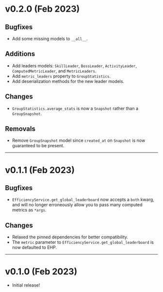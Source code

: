 # v0.2.0 (Feb 2023)

## Bugfixes

- Add some missing models to `__all__`.

## Additions

- Add leaders models: `SkillLeader`, `BossLeader`, `ActivityLeader`, `ComputedMetricLeader`, and
  `MetricLeaders`.
- Add `metric_leaders` property to `GroupStatistics`.
- Add deserialization methods for the new leader models.

## Changes

- `GroupStatistics.average_stats` is now a `Snapshot` rather than a `GroupSnapshot`.

## Removals

- Remove `GroupSnapshot` model since `created_at` on `Snapshot` is now guaranteed to be present.

---

# v0.1.1 (Feb 2023)

## Bugfixes

- `EfficiencyService.get_global_leaderboard` now accepts a `both` kwarg, and will no longer
  erroneously allow you to pass many computed metrics as `*args`.

## Changes

- Relaxed the pinned dependencies for better compatibility.
- The `metric` parameter to `EfficiencyService.get_global_leaderboard` is now defaulted to EHP.

---

# v0.1.0 (Feb 2023)

- Initial release!
